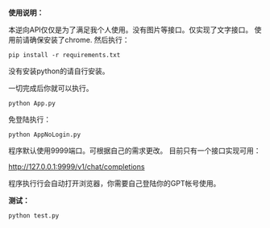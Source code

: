 **使用说明：**



本逆向API仅仅是为了满足我个人使用。没有图片等接口。仅实现了文字接口。
使用前请确保安装了chrome.
然后执行：

    pip install -r requirements.txt
没有安装python的请自行安装。

一切完成后你就可以执行。

    python App.py
免登陆执行：

    python AppNoLogin.py

  程序默认使用9999端口。可根据自己的需求更改。
目前只有一个接口实现可用：

http://127.0.0.1:9999/v1/chat/completions


程序执行行会自动打开浏览器，你需要自己登陆你的GPT帐号使用。



  **测试：**

    python test.py
